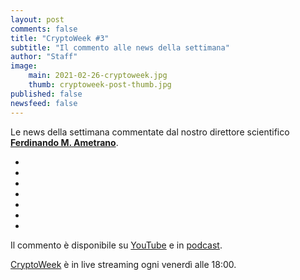 ```yaml
---
layout: post
comments: false
title: "CryptoWeek #3"
subtitle: "Il commento alle news della settimana" 
author: "Staff"
image:
    main: 2021-02-26-cryptoweek.jpg
    thumb: cryptoweek-post-thumb.jpg
published: false
newsfeed: false
---
```


Le news della settimana commentate dal nostro direttore scientifico
[**Ferdinando M. Ametrano**](https://ametrano.net/).

- []()
- []()
- []()
- []()
- []()
- []()
- []()

Il commento è disponibile su [YouTube](https://www.youtube.com/watch?v=DAQlSecIwd8) e in [podcast]().

[CryptoWeek](https://dgi.io/cryptoweek) è in live streaming ogni venerdì alle 18:00.

